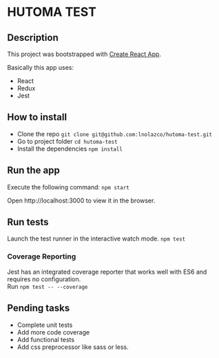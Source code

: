 # HUTOMA TEST

## Description

This project was bootstrapped with [Create React App](https://github.com/facebookincubator/create-react-app).

Basically this app uses:
- React
- Redux
- Jest

## How to install

- Clone the repo
`git clone git@github.com:lnolazco/hutoma-test.git`
- Go to project folder
`cd hutoma-test`
- Install the dependencies
`npm install`

## Run the app
Execute the following command:
`npm start`

Open http://localhost:3000 to view it in the browser.

## Run tests
Launch the test runner in the interactive watch mode.
`npm test`

### Coverage Reporting

Jest has an integrated coverage reporter that works well with ES6 and requires no configuration.<br>
Run `npm test -- --coverage`

## Pending tasks
- Complete unit tests
- Add more code coverage
- Add functional tests
- Add css preprocessor like sass or less.
